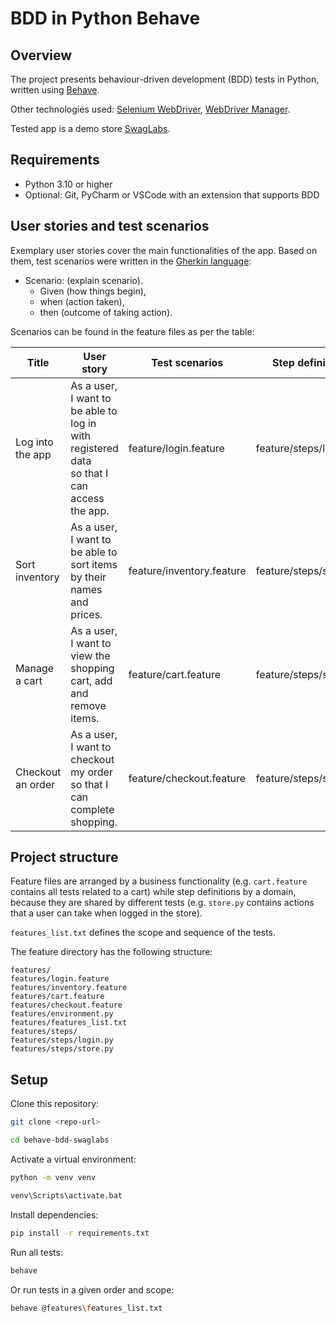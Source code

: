 # BDD in Python Behave

## Overview

The project presents behaviour-driven development (BDD) tests in Python, written
using [Behave](https://behave.readthedocs.io/en/stable/index.html). 

Other technologies used: [Selenium WebDriver](https://www.selenium.dev/documentation/webdriver/), [WebDriver Manager](https://github.com/SergeyPirogov/webdriver_manager).

Tested app is a demo store [SwagLabs](https://www.saucedemo.com/).

## Requirements
* Python 3.10 or higher
* Optional: Git, PyCharm or VSCode with an extension that supports BDD

## User stories and test scenarios

Exemplary user stories cover the main functionalities of the app. Based on them, test scenarios were written 
in the [Gherkin language](https://behave.readthedocs.io/en/stable/philosophy.html#the-gherkin-language):

- Scenario: (explain scenario).
    - Given (how things begin),
    - when (action taken),
    - then (outcome of taking action).

Scenarios can be found in the feature files as per the table:

| Title             | User story                                                                                            | Test scenarios            | Step definition        |
|-------------------|-------------------------------------------------------------------------------------------------------|---------------------------|------------------------|
| Log into the app  | As a user, <br />I want to be able to log in with registered data <br />so that I can access the app. | feature/login.feature     | feature/steps/login.py |                                                                                                              |                      |                                                   |
| Sort inventory    | As a user, <br />I want to be able to sort items by their names and prices.                           | feature/inventory.feature | feature/steps/store.py |                                                                                                                     |                      |                                                   |
| Manage a cart     | As a user, <br />I want to view the shopping cart, add and remove items.                              | feature/cart.feature      | feature/steps/store.py |
| Checkout an order | As a user, <br />I want to checkout my order<br /> so that I can complete shopping.                   | feature/checkout.feature  | feature/steps/store.py |

## Project structure

Feature files are arranged by a business functionality (e.g. `cart.feature` contains all tests related to a cart) while step definitions by a domain, because they are shared by different tests (e.g. `store.py` contains actions that a user can take when logged in the store).

`features_list.txt` defines the scope and sequence of the tests.

The feature directory has the following structure:

```
features/
features/login.feature
features/inventory.feature
features/cart.feature
features/checkout.feature
features/environment.py
features/features_list.txt
features/steps/
features/steps/login.py
features/steps/store.py
```

## Setup

Clone this repository:

```bash
git clone <repo-url>
```

```bash
cd behave-bdd-swaglabs
```

Activate a virtual environment:

```bash
python -m venv venv
```

```bash
venv\Scripts\activate.bat
```

Install dependencies:

```bash
pip install -r requirements.txt
```

Run all tests:

```bash
behave
```

Or run tests in a given order and scope:

```bash
behave @features\features_list.txt
```
